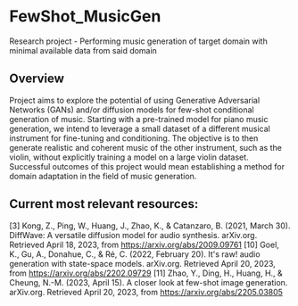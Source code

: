 # FewShot_MusicGen
Research project - Performing music generation of target domain with minimal available data from said domain

## Overview 

Project aims to explore the potential of using Generative Adversarial Networks (GANs) and/or diffusion models for few-shot conditional generation of music. Starting with a pre-trained model for piano music generation, we intend to leverage a small dataset of a different musical instrument for fine-tuning and conditioning. The objective is to then generate realistic and coherent music of the other instrument, such as the violin, without explicitly training a model on a large violin dataset. Successful outcomes of this project would mean establishing a method for domain adaptation in the field of music generation.

## Current most relevant resources:

[3] Kong, Z., Ping, W., Huang, J., Zhao, K., & Catanzaro, B. (2021, March 30). DiffWave: A versatile diffusion model for audio synthesis. arXiv.org. Retrieved April 18, 2023, from https://arxiv.org/abs/2009.09761
[10] Goel, K., Gu, A., Donahue, C., & Ré, C. (2022, February 20). It's raw! audio generation with state-space models. arXiv.org. Retrieved April 20, 2023, from https://arxiv.org/abs/2202.09729
[11] Zhao, Y., Ding, H., Huang, H., & Cheung, N.-M. (2023, April 15). A closer look at few-shot image generation. arXiv.org. Retrieved April 20, 2023, from https://arxiv.org/abs/2205.03805
